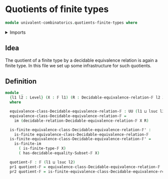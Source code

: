 # Quotients of finite types

```agda
module univalent-combinatorics.quotients-finite-types where
```

<details><summary>Imports</summary>

```agda
open import foundation.dependent-pair-types
open import foundation.universe-levels

open import univalent-combinatorics.decidable-equivalence-relations
open import univalent-combinatorics.decidable-subtypes
open import univalent-combinatorics.finite-types
open import univalent-combinatorics.image-of-maps
```

</details>

## Idea

The quotient of a finite type by a decidable equivalence relation is again a
finite type. In this file we set up some infrastructure for such quotients.

## Definition

```agda
module _
  {l1 l2 : Level} (X : 𝔽 l1) (R : Decidable-equivalence-relation-𝔽 l2 X)
  where

  equivalence-class-Decidable-equivalence-relation-𝔽 : UU (l1 ⊔ lsuc l2)
  equivalence-class-Decidable-equivalence-relation-𝔽 =
    im (decidable-relation-Decidable-equivalence-relation-𝔽 X R)

  is-finite-equivalence-class-Decidable-equivalence-relation-𝔽' :
    is-finite equivalence-class-Decidable-equivalence-relation-𝔽
  is-finite-equivalence-class-Decidable-equivalence-relation-𝔽' =
    is-finite-im
      ( is-finite-type-𝔽 X)
      ( has-decidable-equality-Subset-𝔽 X)

  quotient-𝔽 : 𝔽 (l1 ⊔ lsuc l2)
  pr1 quotient-𝔽 = equivalence-class-Decidable-equivalence-relation-𝔽
  pr2 quotient-𝔽 = is-finite-equivalence-class-Decidable-equivalence-relation-𝔽'
```
